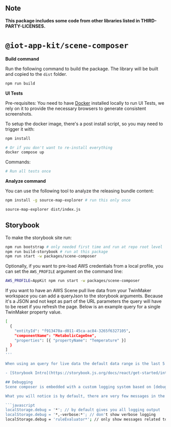 ## Note

**This package includes some code from other libraries listed in THIRD-PARTY-LICENSES.**

# `@iot-app-kit/scene-composer`

**Build command**

Run the following command to build the package.
The library will be built and copied to the `dist` folder.

```bash
npm run build
```

**UI Tests**

Pre-requisites: You need to have [Docker](https://docs.docker.com/get-docker/) installed locally to run UI Tests, we rely on it to provide the necessary browsers to generate consistent screenshots.

To setup the docker image, there's a post install script, so you may need to trigger it with:

```bash
npm install

# Or if you don't want to re-install everything
docker compose up
```

Commands:

```bash
# Run all tests once

```

**Analyze command**

You can use the following tool to analyze the releasing bundle content:

```bash
npm install -g source-map-explorer # run this only once

source-map-explorer dist/index.js
```

## Storybook

To make the storybook site run:

```bash
npm run bootstrap # only needed first time and run at repo root level
npm run build-storybook # run at this package
npm run start -w packages/scene-composer
```

Optionally, if you want to pre-load AWS credentials from a local profile, you can set the `AWS_PROFILE` argument on the command line:

```bash
AWS_PROFILE=AppKit npm run start -w packages/scene-composer
```

If you want to have an AWS Scene pull live data from your TwinMaker workspace you can add a queryJson to the storybook arguments.  Because it's a JSON and not kept as part of the URL parameters the query will have to be reset if you refresh the page.  Below is an example query for a single TwinMaker property value.

```bash
[
  {
    "entityId": "f913470a-d011-45ca-ac84-3265f6327105",
    "componentName": "MetabolicCageOne",
    "properties": [{ "propertyName": "Temperature" }]
  }
]
'''

When using an query for live data the default data range is the last 5 minutes.  You can change this by setting the viewportDurationSecs fields to a custom value.  The field expects a number in seconds.  It does not currently support setting a fixed start and end date range for a viewport so  it work best when you have a way to regularly inject live sample date.

- [Storybook Intro](https://storybook.js.org/docs/react/get-started/introduction)

## Debugging
Scene composer is embedded with a custom logging system based on [debugjs](https://www.npmjs.com/package/debug). With this being a complex component with lots of potential things going on, this system allows you to filter logs based on more specific attributes, and ultimately reduces noise.

What you will notice is by default, there are very few messages in the browser console, this is because they are hidden by default from the end user, so you need to enable them in local storage. To do this, run this command in your browser console:

```javascript
localStorage.debug = '*'; // by default gives you all logging output
localStorage.debug = '*,-verbose:*'; // don't show verbose logging
localStorage.debug = 'ruleEvaluator*'; // only show messages related to the ruleEvaluator component
```
